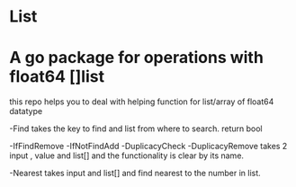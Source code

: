 # List 
# A go package for operations with float64 []list

this repo helps you to deal with helping function for list/array of float64 datatype

-Find
  takes the key to find and list from where to search.
  return bool
  
-IfFindRemove
-IfNotFindAdd
-DuplicacyCheck
-DuplicacyRemove
  takes 2 input , value and list[] and the functionality is clear by its name.
  
-Nearest
  takes input and list[] and find nearest to the number in list.
